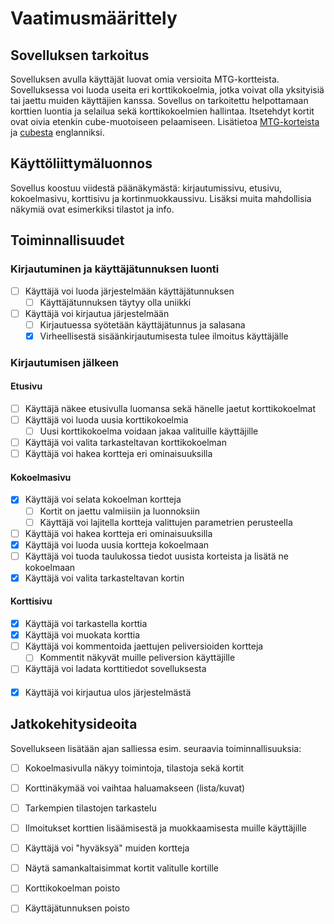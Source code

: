 # Vaatimusmäärittely

## Sovelluksen tarkoitus

Sovelluksen avulla käyttäjät luovat omia versioita MTG-kortteista. Sovelluksessa voi luoda useita eri korttikokoelmia, jotka voivat olla yksityisiä tai jaettu muiden käyttäjien kanssa. Sovellus on tarkoitettu helpottamaan korttien luontia ja selailua sekä korttikokoelmien hallintaa. Itsetehdyt kortit ovat oivia etenkin cube-muotoiseen pelaamiseen. Lisätietoa [MTG-korteista](https://mtg.fandom.com/wiki/Card_type) ja [cubesta](https://mtg.fandom.com/wiki/Cube_Draft) englanniksi.

## Käyttöliittymäluonnos

Sovellus koostuu viidestä päänäkymästä: kirjautumissivu, etusivu, kokoelmasivu, korttisivu ja kortinmuokkaussivu. Lisäksi muita mahdollisia näkymiä ovat esimerkiksi tilastot ja info.

## Toiminnallisuudet

### Kirjautuminen ja käyttäjätunnuksen luonti

- [ ] Käyttäjä voi luoda järjestelmään käyttäjätunnuksen
  -  [ ] Käyttäjätunnuksen täytyy olla uniikki
- [ ] Käyttäjä voi kirjautua järjestelmään
  - [ ] Kirjautuessa syötetään käyttäjätunnus ja salasana
  - [x] Virheellisestä sisäänkirjautumisesta tulee ilmoitus käyttäjälle

### Kirjautumisen jälkeen

#### Etusivu

- [ ] Käyttäjä näkee etusivulla luomansa sekä hänelle jaetut korttikokoelmat
- [ ] Käyttäjä voi luoda uusia korttikokoelmia
  - [ ] Uusi korttikokoelma voidaan jakaa valituille käyttäjille
- [ ] Käyttäjä voi valita tarkasteltavan korttikokoelman
- [ ] Käyttäjä voi hakea kortteja eri ominaisuuksilla

#### Kokoelmasivu

- [x] Käyttäjä voi selata kokoelman kortteja
  - [ ] Kortit on jaettu valmiisiin ja luonnoksiin 
  - [ ] Käyttäjä voi lajitella kortteja valittujen parametrien perusteella
- [ ] Käyttäjä voi hakea kortteja eri ominaisuuksilla
- [x] Käyttäjä voi luoda uusia kortteja kokoelmaan
- [ ] Käyttäjä voi tuoda taulukossa tiedot uusista korteista ja lisätä ne kokoelmaan
- [x] Käyttäjä voi valita tarkasteltavan kortin

#### Korttisivu

- [x] Käyttäjä voi tarkastella korttia
- [x] Käyttäjä voi muokata korttia
- [ ] Käyttäjä voi kommentoida jaettujen peliversioiden kortteja
  - [ ] Kommentit näkyvät muille peliversion käyttäjille
- [ ] Käyttäjä voi ladata korttitiedot sovelluksesta

####

- [x] Käyttäjä voi kirjautua ulos järjestelmästä

## Jatkokehitysideoita

Sovellukseen lisätään ajan salliessa esim. seuraavia toiminnallisuuksia:

- [ ] Kokoelmasivulla näkyy toimintoja, tilastoja sekä kortit
- [ ] Korttinäkymää voi vaihtaa haluamakseen (lista/kuvat) 
- [ ] Tarkempien tilastojen tarkastelu
- [ ] Ilmoitukset korttien lisäämisestä ja muokkaamisesta muille käyttäjille
- [ ] Käyttäjä voi "hyväksyä" muiden kortteja
- [ ] Näytä samankaltaisimmat kortit valitulle kortille
- [ ] Korttikokoelman poisto
- [ ] Käyttäjätunnuksen poisto

